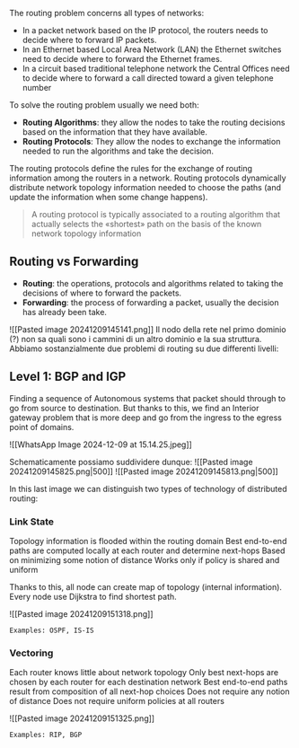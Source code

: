 The routing problem concerns all types of networks:
- In a packet network based on the IP protocol, the routers needs to decide where to forward IP packets.
- In an Ethernet based Local Area Network (LAN) the Ethernet switches need to decide where to forward the Ethernet frames.
- In a circuit based traditional telephone network the Central Offices need to decide where to forward a call directed toward a given telephone number

To solve the routing problem usually we need both:
- **Routing Algorithms**: they allow the nodes to take the routing decisions based on the information that they have available.
- **Routing Protocols**: They allow the nodes to exchange the information needed to run the algorithms and take the decision.

The routing protocols define the rules for the exchange of routing information among the routers in a network. Routing protocols dynamically distribute network topology information needed to choose the paths (and update the information when some change happens).

>A routing protocol is typically associated to a routing algorithm that actually selects the «shortest» path on the basis of the known network topology information

## Routing vs Forwarding
- **Routing**: the operations, protocols and algorithms related to taking the decisions of where to forward the packets.
- **Forwarding**: the process of forwarding a packet, usually the decision has already been take.


![[Pasted image 20241209145141.png]]
Il nodo della rete nel primo dominio (?) non sa quali sono i cammini di un altro dominio e la sua struttura. Abbiamo sostanzialmente due problemi di routing su due differenti livelli:

## Level 1: BGP and IGP
Finding a sequence of Autonomous systems that packet should through to go from source to destination. But thanks to this, we find an Interior gateway problem that is more deep and go from the ingress to the egress point of domains.

![[WhatsApp Image 2024-12-09 at 15.14.25.jpeg]]

Schematicamente possiamo suddividere dunque:
![[Pasted image 20241209145825.png|500]]
![[Pasted image 20241209145813.png|500]]


In this last image we can distinguish two types of technology of distributed routing:

### Link State 
Topology information is flooded within the routing domain
Best end-to-end paths are computed locally at each router and determine next-hops
Based on minimizing some notion of distance
Works only if policy is shared and uniform

Thanks to this, all node can create map of topology (internal information). Every node use Dijkstra to find shortest path.

![[Pasted image 20241209151318.png]]

```ad-example
Examples: OSPF, IS-IS
```


### Vectoring
Each router knows little about network topology
Only best next-hops are chosen by each router for each destination network
Best end-to-end paths result from composition of all next-hop choices
Does not require any notion of distance
Does not require uniform policies at all routers

![[Pasted image 20241209151325.png]]

```ad-example
Examples: RIP, BGP

```
